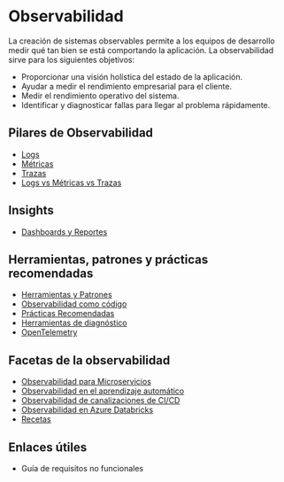 # Observabilidad

La creación de sistemas observables permite a los equipos de desarrollo medir qué tan bien se está comportando la aplicación. La observabilidad sirve para los siguientes objetivos:

* Proporcionar una visión holística del estado de la aplicación.
* Ayudar a medir el rendimiento empresarial para el cliente.
* Medir el rendimiento operativo del sistema.
* Identificar y diagnosticar fallas para llegar al problema rápidamente.

## Pilares de Observabilidad

* [Logs](pilares/logging.md)
* [Métricas](pilares/metrics.md)
* [Trazas](pilares/tracing.md)
* [Logs vs Métricas vs Trazas](log-vs-metric-vs-trace.md)

## Insights

* [Dashboards y Reportes](pilares/dashboard.md)

## Herramientas, patrones y prácticas recomendadas

* [Herramientas y Patrones](herramientas/README.md)
* [Observabilidad como código](observability-as-code.md)
* [Prácticas Recomendadas](best-practices.md)
* [Herramientas de diagnóstico](diagnostic-tools.md)
* [OpenTelemetry](herramientas/OpenTelemetry.md)

## Facetas de la observabilidad

* [Observabilidad para Microservicios](microservices.md)
* [Observabilidad en el aprendizaje automático](ml-observability.md)
* [Observabilidad de canalizaciones de CI/CD](observability-pipelines.md)
* [Observabilidad en Azure Databricks](observability-databricks.md)
* [Recetas](recipes-observability.md)

## Enlaces útiles

* Guía de requisitos no funcionales
